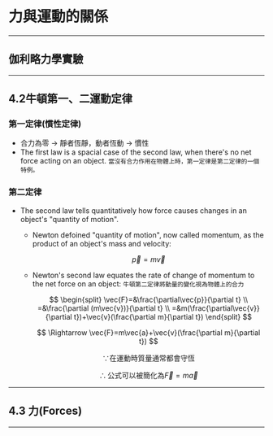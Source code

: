 # 力與運動的關係

---

## 伽利略力學實驗

---

## 4.2牛頓第一、二運動定律

### 第一定律(慣性定律)

* 合力為零 $\rightarrow$ 靜者恆靜，動者恆動 $\rightarrow$ 慣性
* The first law is a spacial case of the second law, when there's no net force acting on an object.
  `當沒有合力作用在物體上時，第一定律是第二定律的一個特例。`

### 第二定律

* The second law tells quantitatively how force causes changes in an object's "quantity of motion".
  * Newton defoined "quantity of motion", now called momentum, as the product of an object's mass and velocity:

    $$ \vec{p}=m\vec{v} $$

  * Newton's second law equates the rate of change of momentum to the net force on an object:
  `牛頓第二定律將動量的變化視為物體上的合力`

    $$
    \begin{split}
    \vec{F}=&\frac{\partial\vec{p}}{\partial t} \\
    =&\frac{\partial (m\vec{v})}{\partial t} \\
    =&m(\frac{\partial\vec{v}}{\partial t})+\vec{v}(\frac{\partial m}{\partial t})
    \end{split}
    $$

    $$
    \Rightarrow \vec{F}=m\vec{a}+\vec{v}(\frac{\partial m}{\partial t})
    $$

    $$
    \because \text{在運動時質量通常都會守恆}
    $$

    $$
    \therefore \text{公式可以被簡化為} \vec{F}=m\vec{a}
    $$

---

## 4.3 力(Forces)

---